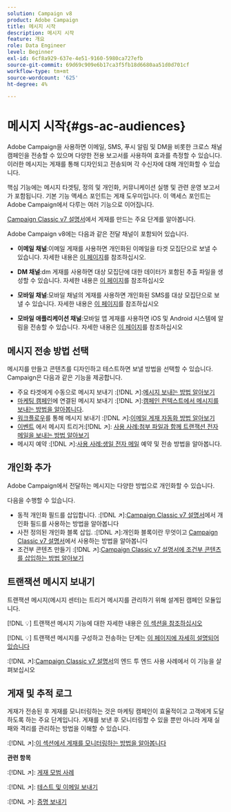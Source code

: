 ```yaml
---
solution: Campaign v8
product: Adobe Campaign
title: 메시지 시작
description: 메시지 시작
feature: 개요
role: Data Engineer
level: Beginner
exl-id: 6cf8a929-637e-4e51-9160-5980ca727efb
source-git-commit: 69d69c909e6b17ca3f5fb18d6680aa51d0d701cf
workflow-type: tm+mt
source-wordcount: '625'
ht-degree: 4%

---
```


# 메시지 시작{#gs-ac-audiences}

Adobe Campaign을 사용하면 이메일, SMS, 푸시 알림 및 DM을 비롯한 크로스 채널 캠페인을 전송할 수 있으며 다양한 전용 보고서를 사용하여 효과를 측정할 수 있습니다. 이러한 메시지는 게재를 통해 디자인되고 전송되며 각 수신자에 대해 개인화할 수 있습니다.

핵심 기능에는 메시지 타겟팅, 정의 및 개인화, 커뮤니케이션 실행 및 관련 운영 보고서가 포함됩니다. 기본 기능 액세스 포인트는 게재 도우미입니다. 이 액세스 포인트는 Adobe Campaign에서 다루는 여러 기능으로 이어집니다.

[Campaign Classic v7 설명서](https://experienceleague.adobe.com/docs/campaign-classic/using/sending-messages/key-steps-when-creating-a-delivery/steps-about-delivery-creation-steps.html)에서 게재를 만드는 주요 단계를 알아봅니다.

Adobe Campaign v8에는 다음과 같은 전달 채널이 포함되어 있습니다.

* **이메일 채널**:이메일 게재를 사용하면 개인화된 이메일을 타겟 모집단으로 보낼 수 있습니다. 자세한 내용은 [이 페이지](../send/email.md)를 참조하십시오.

* **DM 채널**:dm 게재를 사용하면 대상 모집단에 대한 데이터가 포함된 추출 파일을 생성할 수 있습니다.  자세한 내용은 [이 페이지](../send/direct-mail.md)를 참조하십시오

* **모바일 채널**:모바일 채널의 게재를 사용하면 개인화된 SMS를 대상 모집단으로 보낼 수 있습니다.  자세한 내용은 [이 페이지](../send/sms.md)를 참조하십시오

* **모바일 애플리케이션 채널**:모바일 앱 게재를 사용하면 iOS 및 Android 시스템에 알림을 전송할 수 있습니다.  자세한 내용은 [이 페이지](../send/push.md)를 참조하십시오

<!--
* **LINE channel**: LINE deliveries let you send messages on LINE, an instant messaging application available on all smartphones. Learn more in [this page](../send/line.md)
-->

## 메시지 전송 방법 선택

메시지를 만들고 콘텐츠를 디자인하고 테스트하면 보낼 방법을 선택할 수 있습니다. Campaign은 다음과 같은 기능을 제공합니다.

* 주요 타겟에게 수동으로 메시지 보내기
:[!DNL :arrow_upper_right:]:[메시지 보내는 방법 알아보기](https://experienceleague.adobe.com/docs/campaign-classic/using/sending-messages/sending-emails/sending-an-email/sending-messages.html)
* [마케팅 캠페인](https://experienceleague.adobe.com/docs/campaign-classic/using/orchestrating-campaigns/orchestrate-campaigns/setting-up-marketing-campaigns.html)에 연결된 메시지 보내기
:[!DNL :arrow_upper_right:]:[캠페인 컨텍스트에서 메시지를 보내는 방법을 알아봅니다](https://experienceleague.adobe.com/docs/campaign-classic/using/orchestrating-campaigns/orchestrate-campaigns/marketing-campaign-deliveries.html).
* [워크플로우](https://experienceleague.adobe.com/docs/campaign-classic/using/automating-with-workflows/introduction/about-workflows.html)를 통해 메시지 보내기
:[!DNL :arrow_upper_right:]:[이메일 게재 자동화 방법 알아보기](https://experienceleague.adobe.com/docs/campaign-classic/using/automating-with-workflows/action-activities/delivery.html)
* [이벤트](https://experienceleague.adobe.com/docs/campaign-classic/using/transactional-messaging/introduction/about-transactional-messaging.html) 에서 메시지 트리거:[!DNL :arrow_upper_right:]: [사용 사례:첨부 파일과 함께 트랜잭션 전자 메일을 보내는 방법 알아보기](https://experienceleague.adobe.com/docs/campaign-classic/using/transactional-messaging/use-case/transactional-email-with-attachments.html)
* 메시지 예약
:[!DNL :arrow_upper_right:]:[사용 사례:생일 전자 메일](https://experienceleague.adobe.com/docs/campaign-classic/using/automating-with-workflows/use-cases/deliveries/sending-a-birthday-email.html?) 예약 및 전송 방법을 알아봅니다.


## 개인화 추가

Adobe Campaign에서 전달하는 메시지는 다양한 방법으로 개인화할 수 있습니다.

다음을 수행할 수 있습니다.

* 동적 개인화 필드를 삽입합니다.
:[!DNL :arrow_upper_right:]:[Campaign Classic v7 설명서](https://experienceleague.adobe.com/docs/campaign-classic/using/sending-messages/personalizing-deliveries/personalization-fields.html)에서 개인화 필드를 사용하는 방법을 알아봅니다
* 사전 정의된 개인화 블록 삽입.
:[!DNL :arrow_upper_right:]:개인화 블록이란 무엇이고 [Campaign Classic v7 설명서](https://experienceleague.adobe.com/docs/campaign-classic/using/sending-messages/personalizing-deliveries/personalization-blocks.html)에서 사용하는 방법을 알아봅니다
* 조건부 콘텐츠 만들기 :[!DNL :arrow_upper_right:]:[Campaign Classic v7 설명서에 조건부 콘텐츠를 삽입하는 방법 알아보기](https://experienceleague.adobe.com/docs/campaign-classic/using/sending-messages/personalizing-deliveries/conditional-content.html)

## 트랜잭션 메시지 보내기

트랜잭션 메시지(메시지 센터)는 트리거 메시지를 관리하기 위해 설계된 캠페인 모듈입니다.

[!DNL :bulb:] 트랜잭션 메시지 기능에 대한 자세한 내용은  [이 섹션을 참조하십시오](../dev/architecture.md#transac-msg-archi)

[!DNL :bulb:] 트랜잭션 메시지를 구성하고 전송하는 단계는  [이 페이지에 자세히 설명되어 있습니다](../send/transactional.md)

:[!DNL :arrow_upper_right:]:[Campaign Classic v7 설명서](https://experienceleague.adobe.com/docs/campaign-classic/using/transactional-messaging/use-case/transactional-email-with-attachments.html?lang=en#transactional-messaging)의 엔드 투 엔드 사용 사례에서 이 기능을 살펴보십시오

## 게재 및 추적 로그

게재가 전송된 후 게재를 모니터링하는 것은 마케팅 캠페인이 효율적이고 고객에게 도달하도록 하는 주요 단계입니다. 게재를 보낸 후 모니터링할 수 있을 뿐만 아니라 게재 실패와 격리를 관리하는 방법을 이해할 수 있습니다.

:[!DNL :arrow_upper_right:]:[이 섹션에서 게재를 모니터링하는 방법을 알아봅니다](https://experienceleague.adobe.com/docs/campaign-classic/using/sending-messages/monitoring-deliveries/about-delivery-monitoring.html?lang=en#sending-messages)


**관련 항목**

:[!DNL :arrow_upper_right:]:  [게재 모범 사례](https://experienceleague.adobe.com/docs/campaign-classic/using/sending-messages/key-steps-when-creating-a-delivery/delivery-bestpractices/delivery-best-practices.html)

:[!DNL :arrow_upper_right:]: [테스트 및 이메일 보내기](https://experienceleague.adobe.com/docs/campaign-classic/using/sending-messages/sending-emails/sending-an-email/sending-messages.html)

:[!DNL :arrow_upper_right:]: [증명 보내기](https://experienceleague.adobe.com/docs/campaign-classic/using/sending-messages/key-steps-when-creating-a-delivery/steps-validating-the-delivery.html)
